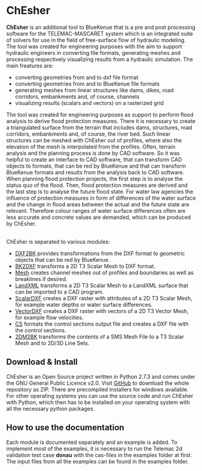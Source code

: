<html><head><title>ChEsher</title></head>
<body>
<h1>ChEsher</h1>
<p><b>ChEsher</b> is an additional tool to BlueKenue that is a pre and post processing software for the TELEMAC-MASCARET system which is an integrated suite of solvers for use in the field of free-surface flow of hydraulic modeling. The tool was created for engineering purposes with the aim to support hydraulic engineers in converting file formats, generating meshes and processing respectively visualizing results from a hydraulic simulation. 
The main freatures are:
<ul>
<li>converting geometries from and to dxf file format</li>
<li>converting geometries from and to BlueKenue file formats</li>
<li>generating meshes from linear structures like dams, dikes, road corridors, embankments and, of course, channels</li>
<li>visualizing results (scalars and vectors) on a rasterized grid</li>
</ul>

The tool was created for engineering purposes as support to perform flood analysis to derive flood protection measures. There it is necessary to create a triangulated surface from the terrain that includes dams, structures, road corridors, embankments and, of course, the river bed. Such linear structures can be meshed with ChEsher out of profiles, where also the elevation of the mesh is interpolated from the profiles.
Often, terrain analysis and the planning process is done by CAD software. So it was helpful to create an interface to CAD software, that can transform CAD objects to formats, that can be red by BlueKenue and that can transform BlueKenue formats and results from the analysis back to CAD software.
When planning flood protection projects, the first step is to analyse the status quo of the flood. Then, flood protection measures are derived and the last step is to analyse the future flood state. For water law agencies the influence of protection measures in form of differences of the water surface and the change in flood areas between the actual and the future state are relevant. Therefore colour ranges of water surface differences often are less accurate and concrete values are demanded, which can be produced by ChEsher.

<br>ChEsher is separated to various modules:
<ul>
<li><a href="1_DXF2BK.html">DXF2BK</a> provides transformations from the DXF format to geometric objects that can be red by BlueKenue.</li>
<li><a href="2_BK2DXF.html">BK2DXF</a> transforms a 2D T3 Scalar Mesh to DXF format.</li>
<li><a href="3_Mesh.html">Mesh</a> creates channel meshes out of profiles and boundaries as well as breaklines if desired.</li>
<li><a href="4_LandXML.html">LandXML</a> transforms a 2D T3 Scalar Mesh to a LandXML surface that can be imported to a CAD program.</li>
<li><a href="5_ScalarDXF.html">ScalarDXF</a> creates a DXF raster with attributes of a 2D T3 Scalar Mesh, for example water depths or water surface differences.</li>
<li><a href="6_VectorDXF.html">VectorDXF</a> creates a DXF raster with vectors of a 2D T3 Vector Mesh, for example flow velocities.</li>
<li><a href="7_CS.html">CS</a> formats the control sections output file and creates a DXF file with the control sections.</li>
<li><a href="8_2DM2BK.html">2DM2BK</a> transforms the contents of a SMS Mesh File to a T3 Scalar Mesh and to 2D/3D Line Sets.</li>
</ul>


<h2>Download & Install</h2>
ChEsher is an Open Source project written in Python 2.7.3 and comes under the GNU General Public Licence v2.0. Visit <a href="https://github.com/rfleissner/ChEsher">GitHub</a> to download the whole repository as ZIP. There are precompiled installers for windows available. For other operating systems you can use the source code and run ChEsher with Python, which then has to be installed on your operating system with all the necessary python packages.

<h2>How to use the documentation</h2>

Each module is documented separately and an example is added. To implement most of the examples, it is necessary to run the Telemac 2d validation test case <b>donau</b> with the cas-files in the examples folder at first. The input files from all the examples can be found in the examples folder.
</body></html>
